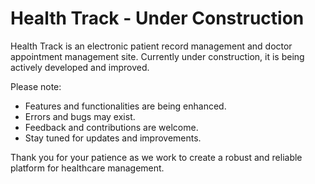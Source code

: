 # Health Track - Under Construction

Health Track is an electronic patient record management and doctor appointment management site. Currently under construction, it is being actively developed and improved.

Please note:
- Features and functionalities are being enhanced.
- Errors and bugs may exist.
- Feedback and contributions are welcome.
- Stay tuned for updates and improvements.

Thank you for your patience as we work to create a robust and reliable platform for healthcare management.

